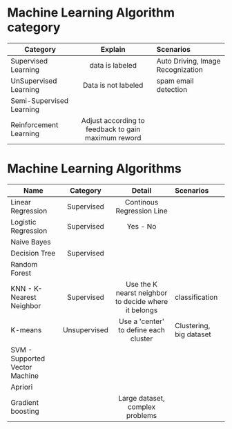
# Machine Learning Algorithm category

| Category        |  Explain  | Scenarios           |
| ------------- |:-------------:|:----------|
| Supervised Learning | data is labeled | Auto Driving, Image Recognization |
| UnSupervised Learning | Data is not labeled | spam email detection |
| Semi-Supervised Learning |  |  |
| Reinforcement Learning | Adjust according to feedback to gain maximum reword |  |


# Machine Learning Algorithms

| Name        |  Category  | Detail | Scenarios           |
| ------------- |:-------------:|:-------------:|:-----|
| Linear Regression | Supervised | Continous Regression Line |
| Logistic Regression | Supervised | Yes - No |
| Naive Bayes |  | |
| Decision Tree | Supervised |
| Random Forest |  | 
| KNN - K-Nearest Neighbor | Supervised | Use the K nearst neighbor to decide where it belongs | classification |
| K-means | Unsupervised | Use a 'center' to define each cluster | Clustering, big dataset |
| SVM - Supported Vector Machine | |
| Apriori| | |
| Gradient boosting | | Large dataset,  complex problems |